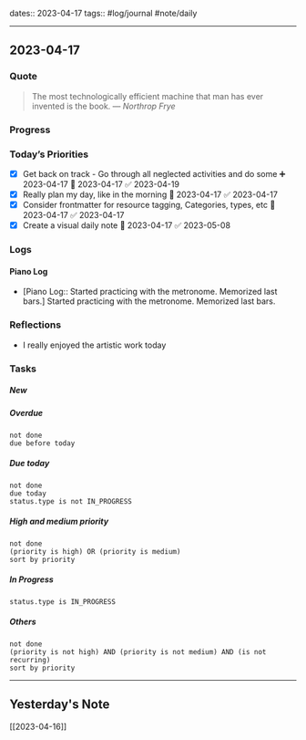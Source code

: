 
dates:: 2023-04-17
tags:: #log/journal #note/daily 

---
## 2023-04-17

### Quote

> The most technologically efficient machine that man has ever invented is the book.
> — <cite>Northrop Frye</cite>

### Progress

### Today’s Priorities 

- [x] Get back on track - Go through all neglected activities and do some ➕ 2023-04-17 📅 2023-04-17 ✅ 2023-04-19
- [x] Really plan my day, like in the morning 📅 2023-04-17 ✅ 2023-04-17
- [x] Consider frontmatter for resource tagging, Categories, types, etc 🛫 2023-04-17 ✅ 2023-04-17
- [x] Create a visual daily note 🛫 2023-04-17 ✅ 2023-05-08

### Logs

#### Piano Log

- [Piano Log:: Started practicing with the metronome. Memorized last bars.] Started practicing with the metronome. Memorized last bars.

### Reflections

- I really enjoyed the artistic work today

### Tasks

##### New


##### Overdue

```tasks
not done
due before today
```


##### Due today

```tasks
not done
due today
status.type is not IN_PROGRESS
```

##### High and medium priority

```tasks
not done
(priority is high) OR (priority is medium)
sort by priority
```

##### In Progress

```tasks
status.type is IN_PROGRESS
```

##### Others


```tasks
not done
(priority is not high) AND (priority is not medium) AND (is not recurring)
sort by priority
```


---
## Yesterday's Note

[[2023-04-16]]


